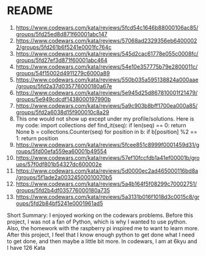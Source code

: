 # README

  1. https://www.codewars.com/kata/reviews/5fcd54c1646b88000106ac85/groups/5fd25ed8d871f60001abc147
  2. https://www.codewars.com/kata/reviews/57068ad2329356eb64000022/groups/5fd261b6f5241e0001fc764c
  3. https://www.codewars.com/kata/reviews/545d2cac61778e055c0008fc/groups/5fd27ef3d871f60001abc464
  4. https://www.codewars.com/kata/reviews/54e10e357775b79e2800011c/groups/54f15002d4911279c6000a89
  5. https://www.codewars.com/kata/reviews/550b035a595138824a000aae/groups/5fd2a37d035776000180a67e
  6. https://www.codewars.com/kata/reviews/5e945d25d867810001f21479/groups/5e949cdcdf1438000197990b
  7. https://www.codewars.com/kata/reviews/5a9c903b8bff1700ea000a85/groups/5fd2a6038d15f900010c8a29
  8. This one would not show up except under my profile/solutions. Here is my code:
          import collections
            def find_it(seq):
                if len(seq) == 0:
                    return None
                b = collections.Counter(seq)
                for position in b:
                    if b[position] %2 == 1:
                        return position
  9. https://www.codewars.com/kata/reviews/5fcee851c8999f0001459d31/groups/5fd00efa559ea60001b49554
  10. https://www.codewars.com/kata/reviews/57ef10fccfdb1a41ef00001b/groups/57f0df801b54327dc600002e
  11. https://www.codewars.com/kata/reviews/5d0000ec2ad465000116bd8a/groups/5f1ade2a00324500010070b5
  12. https://www.codewars.com/kata/reviews/5a4b164f5f08299c70002751/groups/5fd2b4df035776000180a735
  13. https://www.codewars.com/kata/reviews/5a3131b016f1018d3c0015c8/groups/5fd2b84bf5241e0001961ad5
  
 Short Summary:
 I enjoyed working on the codewars problems. Before this project, I was not a fan of Python, which is why I
 wanted to use python. Also, the homework with the raspberry pi inspired me to want to learn more. After this
 project, I feel that I know enough python to get done what I need to get done, and then maybe a little bit more.
 In codewars, I am at 6kyu and I have 126 Kata
